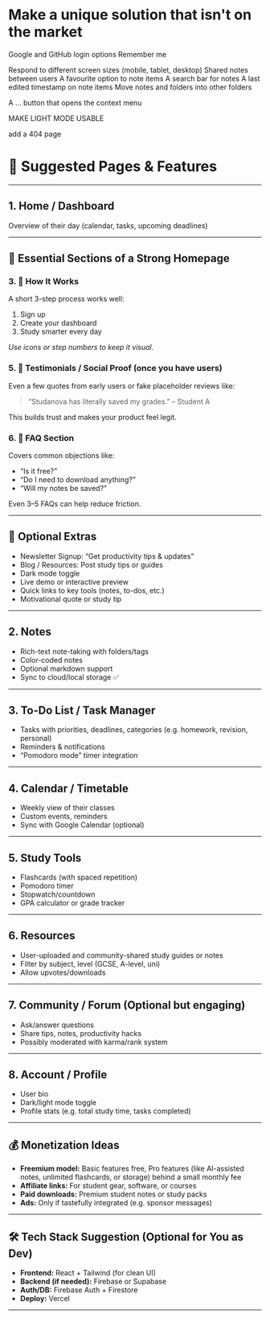 # Make a unique solution that isn't on the market

Google and GitHub login options
Remember me

Respond to different screen sizes (mobile, tablet, desktop)
Shared notes between users
A favourite option to note items
A search bar for notes
A last edited timestamp on note items
Move notes and folders into other folders

A ... button that opens the context menu

MAKE LIGHT MODE USABLE

add a 404 page

# 🧭 Suggested Pages & Features

---

## 1. Home / Dashboard

Overview of their day (calendar, tasks, upcoming deadlines)

---

## 🧩 Essential Sections of a Strong Homepage

### 3. 🧪 How It Works

A short 3-step process works well:

1. Sign up
2. Create your dashboard
3. Study smarter every day

_Use icons or step numbers to keep it visual._

### 5. 💬 Testimonials / Social Proof (once you have users)

Even a few quotes from early users or fake placeholder reviews like:

> “Studanova has literally saved my grades.” – Student A

This builds trust and makes your product feel legit.

### 6. 💼 FAQ Section

Covers common objections like:

- “Is it free?”
- “Do I need to download anything?”
- “Will my notes be saved?”

Even 3–5 FAQs can help reduce friction.

---

## 🧠 Optional Extras

- Newsletter Signup: “Get productivity tips & updates”
- Blog / Resources: Post study tips or guides
- Dark mode toggle
- Live demo or interactive preview
- Quick links to key tools (notes, to-dos, etc.)
- Motivational quote or study tip

---

## 2. Notes

- Rich-text note-taking with folders/tags
- Color-coded notes
- Optional markdown support
- Sync to cloud/local storage ✅

---

## 3. To-Do List / Task Manager

- Tasks with priorities, deadlines, categories (e.g. homework, revision, personal)
- Reminders & notifications
- “Pomodoro mode” timer integration

---

## 4. Calendar / Timetable

- Weekly view of their classes
- Custom events, reminders
- Sync with Google Calendar (optional)

---

## 5. Study Tools

- Flashcards (with spaced repetition)
- Pomodoro timer
- Stopwatch/countdown
- GPA calculator or grade tracker

---

## 6. Resources

- User-uploaded and community-shared study guides or notes
- Filter by subject, level (GCSE, A-level, uni)
- Allow upvotes/downloads

---

## 7. Community / Forum (Optional but engaging)

- Ask/answer questions
- Share tips, notes, productivity hacks
- Possibly moderated with karma/rank system

---

## 8. Account / Profile

- User bio
- Dark/light mode toggle
- Profile stats (e.g. total study time, tasks completed)

---

## 💰 Monetization Ideas

- **Freemium model:** Basic features free, Pro features (like AI-assisted notes, unlimited flashcards, or storage) behind a small monthly fee
- **Affiliate links:** For student gear, software, or courses
- **Paid downloads:** Premium student notes or study packs
- **Ads:** Only if tastefully integrated (e.g. sponsor messages)

---

## 🛠 Tech Stack Suggestion (Optional for You as Dev)

- **Frontend:** React + Tailwind (for clean UI)
- **Backend (if needed):** Firebase or Supabase
- **Auth/DB:** Firebase Auth + Firestore
- **Deploy:** Vercel

---
